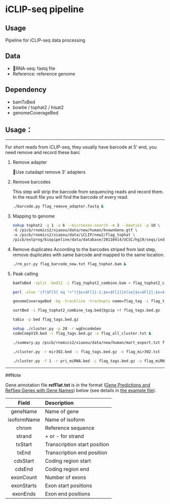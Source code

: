 # iCLIP-seq pipeline

## Usage

Pipeline for iCLIP-seq data processing 

## Data

* RNA-seq: fastq file
* Reference: reference genome

## Dependency

* bamToBed
* bowtie / tophat2 / hisat2
* genomeCoverageBed

## Usage：

-----------------------------------
For short reads from iCLIP-seq, they usually have barcode at 5' end, you need remove and record these barc

1. Remove adapter

    Use cutadapt remove 3' adapters

2. Remove barcodes 

    This step will strip the barcode from sequencing reads and record them. In the result file you will find the barcode of every read.

    ```bash
    ./barcode.py flag_remove_adapter.fastq &
    ```

3. Mapping to genome

    ```bash
    nohup tophat2 -g 1 -a 6 --microexon-search -m 2 --bowtie1 -p 10 \
    -G /picb/rnomics2/xiaoou/data/new/human/knownGene.gtf \
    -o /picb/rnomics2/xiaoou/data/iCLIP/new2/flag_tophat \
    /picb/extprog/biopipeline/data/database/20110414/UCSC/hg19/seqs/index/hg19_all flag_rb.fastq,../new/flag_rb.fastq >! nohup_flag_tophat.out &
    ```

4. Remove duplicates
    According to the barcodes striped from last step, remove duplicates with same barcode and mapped to the same location.

    ```bash
    ./rm_pcr.py flag_barcode_new.txt flag_tophat.bam &
    ```

5. Peak calling
    
    ```bash
    bamToBed -split -bed12 -i flag_tophat2_combine.bam > flag_tophat2_combine.bed

    perl -alne 'if($F[5] eq "+"){$s=$F[1]-1;$e=$F[1]}else{$s=$F[2];$e=$F[2]+1};$"="\t";print "$F[0]\t$s\t$e\t@F[3..5]"' flag_tophat2_combine.bed > flag_tophat2_combine_tag.bed

    genomeCoverageBed -bg -trackline -trackopts name=flag_tag -i flag_tophat2_combine_tag.bed -g /picb/extprog/biopipeline/data/database/20110414/UCSC/hg19/chrom.size >! flag_tophat2_combine_tag.bedgraph

    sortBed -i flag_tophat2_combine_tag.bed|bgzip >! flag_tags.bed.gz

    tabix -p bed flag_tags.bed.gz

    nohup ./cluster.py -p 20 -r wgEncodeGen
    codeCompV19.bed -c flag_tags.bed.gz -o flag_all_cluster.txt &

    ./summary.py /picb/rnomics2/xiaoou/data/new/human/mart_export.txt flag_all_cluster.txt flag_all_cluster_summary.txt

    ./cluster.py -r mir302.bed -c flag_tags.bed.gz -o flag_mir302.txt

    ./cluster.py -f 1 -r pri_miRNA.bed -c flag_tags.bed.gz -o flag_miRNA.txt
    ```


-----------------------------------

##Note

Gene annotation file **refFlat.txt** is in the format ([Gene Predictions and RefSeq Genes with Gene Names](https://genome.ucsc.edu/FAQ/FAQformat.html#format9)) below (see details in [the example file](https://github.com/YangLab/TERate/blob/master/example/refFlat.txt)).

| Field       | Description                   |
| :---------: | :---------------------------- |
| geneName    | Name of gene                  |
| isoformName | Name of isoform               |
| chrom       | Reference sequence            |
| strand      | + or - for strand             |
| txStart     | Transcription start position  |
| txEnd       | Transcription end position    |
| cdsStart    | Coding region start           |
| cdsEnd      | Coding region end             |
| exonCount   | Number of exons               |
| exonStarts  | Exon start positions          |
| exonEnds    | Exon end positions            |
